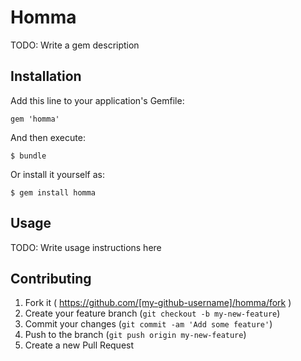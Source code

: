# Homma

TODO: Write a gem description

## Installation

Add this line to your application's Gemfile:

    gem 'homma'

And then execute:

    $ bundle

Or install it yourself as:

    $ gem install homma

## Usage

TODO: Write usage instructions here

## Contributing

1. Fork it ( https://github.com/[my-github-username]/homma/fork )
2. Create your feature branch (`git checkout -b my-new-feature`)
3. Commit your changes (`git commit -am 'Add some feature'`)
4. Push to the branch (`git push origin my-new-feature`)
5. Create a new Pull Request
